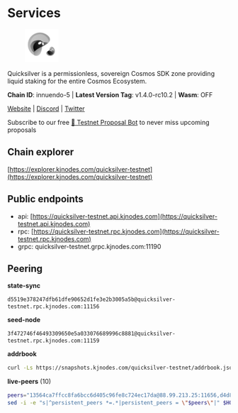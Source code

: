 # Services

<figure><img src="https://raw.githubusercontent.com/kj89/cosmos-images/main/logos/quicksilver.png" alt=""><figcaption></figcaption></figure>

Quicksilver is a permissionless, sovereign Cosmos SDK zone providing liquid staking for the entire Cosmos Ecosystem.

**Chain ID**: innuendo-5 | **Latest Version Tag**: v1.4.0-rc10.2 | **Wasm**: OFF

[Website](https://quicksilver.zone) | [Discord](https://discord.gg/quicksilverprotocol) | [Twitter](https://twitter.com/quicksilverzone)



Subscribe to our free [🤖 Testnet Proposal Bot](https://t.me/kjnodes_testnet_proposal_bot) to never miss upcoming proposals


## Chain explorer
[https://explorer.kjnodes.com/quicksilver-testnet](https://explorer.kjnodes.com/quicksilver-testnet)

## Public endpoints

* api: [https://quicksilver-testnet.api.kjnodes.com](https://quicksilver-testnet.api.kjnodes.com)
* rpc: [https://quicksilver-testnet.rpc.kjnodes.com](https://quicksilver-testnet.rpc.kjnodes.com)
* grpc: quicksilver-testnet.grpc.kjnodes.com:11190

## Peering

**state-sync**

```text
d5519e378247dfb61dfe90652d1fe3e2b3005a5b@quicksilver-testnet.rpc.kjnodes.com:11156
```

**seed-node**

```text
3f472746f46493309650e5a033076689996c8881@quicksilver-testnet.rpc.kjnodes.com:11159
```

**addrbook**
```bash
curl -Ls https://snapshots.kjnodes.com/quicksilver-testnet/addrbook.json > $HOME/.quicksilverd/config/addrbook.json
```

**live-peers** (10)
```bash
peers="13564ca7ffcc8fa6bcc6d405c96fe8c724ec17da@88.99.213.25:11656,d4d83e209a2b096859821228ea17475f9a487a48@23.88.0.170:15651,03332cdbc3d354846a18992effbb8c20aa28f52a@65.21.133.125:28656,0ccfc2136005f448c11dd515e22aac3e25f4b6dd@31.220.84.183:36656,d5519e378247dfb61dfe90652d1fe3e2b3005a5b@65.109.68.190:11156,0551eaa0db7097274410ee27a71672817e314b83@167.235.245.191:26656,0a3ac40a7a4ce35978c4da97be2eb6974bc3c58b@185.252.233.217:46656,796e72ffc343c187cd5e8397c0c09c0671d228e0@185.16.39.51:26656,9a60250367f370dc7395c7a5b0d503cec544188f@65.108.230.113:20026,a288baa951cbe92b253c01c3936d930af1d56424@5.161.142.236:26656"
sed -i -e "s|^persistent_peers *=.*|persistent_peers = \"$peers\"|" $HOME/.quicksilverd/config/config.toml
```
